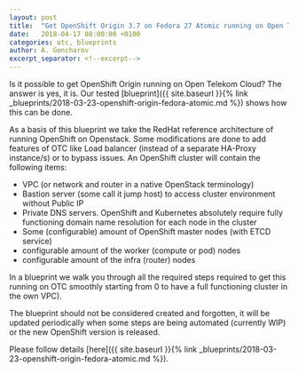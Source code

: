 ```yaml
---
layout: post
title:  "Get OpenShift Origin 3.7 on Fedora 27 Atomic running on Open Telekom Cloud"
date:   2018-04-17 08:00:00 +0100
categories: otc, blueprints
author: A. Goncharov
excerpt_separator: <!--excerpt-->
---
```


Is it possible to get OpenShift Origin running on Open Telekom Cloud? The answer is yes, it is. Our tested [blueprint]({{ site.baseurl }}{% link _blueprints/2018-03-23-openshift-origin-fedora-atomic.md %}) shows how this can be done.

<!--excerpt-->

As a basis of this blueprint we take the RedHat reference architecture of running OpenShift on Openstack. Some modifications are done to add features of OTC like Load balancer (instead of a separate HA-Proxy instance/s) or to bypass issues. An OpenShift cluster will contain the following items:
* VPC (or network and router in a native OpenStack terminology)
* Bastion server (some call it jump host) to access cluster environment without Public IP
* Private DNS servers. OpenShift and Kubernetes absolutely require fully functioning domain name resolution for each node in the cluster
* Some (configurable) amount of OpenShift master nodes (with ETCD service)
* configurable amount of the worker (compute or pod) nodes
* configurable amount of the infra (router) nodes

In a blueprint we walk you through all the required steps required to get this running on OTC smoothly starting from 0 to have a full functioning cluster in the own VPC).

The blueprint should not be considered created and forgotten, it will be updated periodically when some steps are being automated (currently WIP) or the new OpenShift version is released.

Please follow details [here]({{ site.baseurl }}{% link _blueprints/2018-03-23-openshift-origin-fedora-atomic.md %}).
